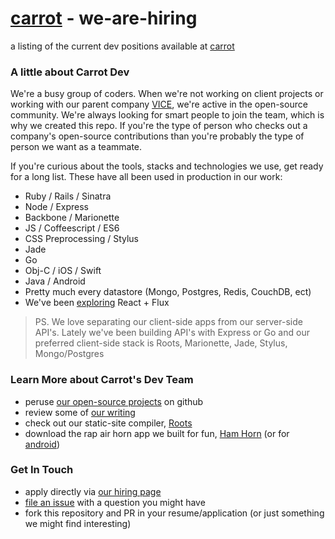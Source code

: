 # [carrot](http://carrot.is) - we-are-hiring
a listing of the current dev positions available at [carrot](http://carrot.is/)

### A little about Carrot Dev
We're a busy group of coders. When we're not working on client projects or working with our parent company [VICE](http://vice.com), we're active in the open-source community. We're always looking for smart people to join the team, which is why we created this repo. If you're the type of person who checks out a company's open-source contributions than you're probably the type of person we want as a teammate.

If you're curious about the tools, stacks and technologies we use, get ready for a long list. These have all been used in production in our work:

- Ruby / Rails / Sinatra
- Node / Express
- Backbone / Marionette
- JS / Coffeescript / ES6
- CSS Preprocessing / Stylus
- Jade
- Go
- Obj-C / iOS / Swift
- Java / Android
- Pretty much every datastore (Mongo, Postgres, Redis, CouchDB, ect)
- We've been [exploring](https://github.com/carrot/roots-react-playground) React + Flux

> PS. We love separating our client-side apps from our server-side API's. Lately we've been building API's with Express or Go and our preferred client-side stack is Roots, Marionette, Jade, Stylus, Mongo/Postgres

### Learn More about Carrot's Dev Team
- peruse [our open-source projects](https://github.com/carrot) on github
- review some of [our writing](http://carrot.is/coding)
- check out our static-site compiler, [Roots](http://roots.cx/)
- download the rap air horn app we built for fun, [Ham Horn](https://itunes.apple.com/us/app/ham-horn/id662321161?mt=8) (or for [android](https://play.google.com/store/apps/details?id=com.carrotcreative.hamhorn&hl=en))

### Get In Touch
- apply directly via [our hiring page](http://carrot.is/hiring)
- [file an issue](https://github.com/carrot/we-are-hiring/issues) with a question you might have
- fork this repository and PR in your resume/application (or just something we might find interesting)
